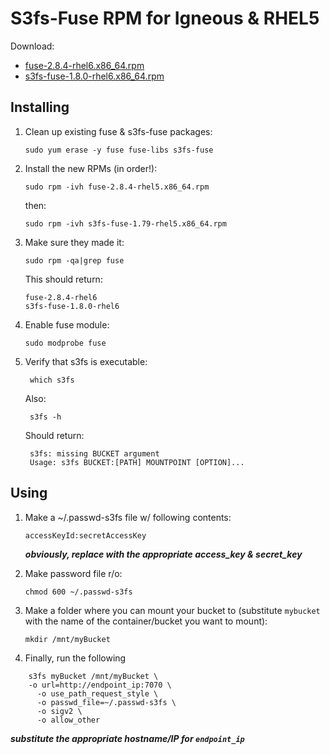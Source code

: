 # S3fs-Fuse RPM for Igneous & RHEL5

Download:

*  [fuse-2.8.4-rhel6.x86_64.rpm](RPMS/fuse-2.8.4-rhel6.x86_64.rpm)
*  [s3fs-fuse-1.8.0-rhel6.x86_64.rpm](RPMS/s3fs-fuse-1.8.0-rhel6.x86_64.rpm)

## Installing
1.  Clean up existing fuse & s3fs-fuse packages:

        sudo yum erase -y fuse fuse-libs s3fs-fuse

2.  Install the new RPMs (in order!):

        sudo rpm -ivh fuse-2.8.4-rhel5.x86_64.rpm

    then:

        sudo rpm -ivh s3fs-fuse-1.79-rhel5.x86_64.rpm

3.  Make sure they made it:  

        sudo rpm -qa|grep fuse

    This should return:

        fuse-2.8.4-rhel6
        s3fs-fuse-1.8.0-rhel6

4.  Enable fuse module:

        sudo modprobe fuse

4. Verify that s3fs is executable:

        which s3fs
    Also:

        s3fs -h

    Should return:

        s3fs: missing BUCKET argument
        Usage: s3fs BUCKET:[PATH] MOUNTPOINT [OPTION]...


## Using

1.  Make a ~/.passwd-s3fs file w/ following contents:

        accessKeyId:secretAccessKey

    ***obviously, replace with the appropriate access_key & secret_key***

2.  Make password file r/o:

        chmod 600 ~/.passwd-s3fs

3.  Make a folder where you can mount your bucket to (substitute `mybucket` with the name of the container/bucket you want to mount):

        mkdir /mnt/myBucket

4.  Finally, run the following

```
    s3fs myBucket /mnt/myBucket \
    -o url=http://endpoint_ip:7070 \
      -o use_path_request_style \
      -o passwd_file=~/.passwd-s3fs \
      -o sigv2 \
      -o allow_other
```
***substitute the appropriate hostname/IP for `endpoint_ip`***
